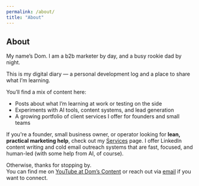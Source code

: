 ```yaml
---
permalink: /about/
title: "About"
---
```


## About

My name’s Dom. I am a b2b marketer by day, and a busy rookie dad by night.

This is my digital diary — a personal development log and a place to share what I’m learning.

You’ll find a mix of content here:
- Posts about what I’m learning at work or testing on the side
- Experiments with AI tools, content systems, and lead generation
- A growing portfolio of client services I offer for founders and small teams

If you're a founder, small business owner, or operator looking for **lean, practical marketing help**, check out my [Services](/services) page. I offer LinkedIn content writing and cold email outreach systems that are fast, focused, and human-led (with some help from AI, of course).

Otherwise, thanks for stopping by.  
You can find me on [YouTube at Dom’s Content](https://www.youtube.com/@domscontent) or reach out via [email](domscontent@icloud.com) if you want to connect.
